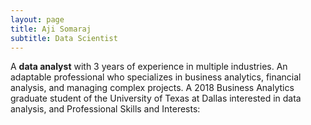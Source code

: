 ```yaml
---
layout: page
title: Aji Somaraj
subtitle: Data Scientist
---
```




A **data analyst** with 3 years of experience in multiple industries. An adaptable professional who specializes in business analytics, financial analysis, and managing complex projects. A 2018 Business Analytics graduate student of the University of Texas at Dallas interested in data analysis, and Professional Skills and Interests:

